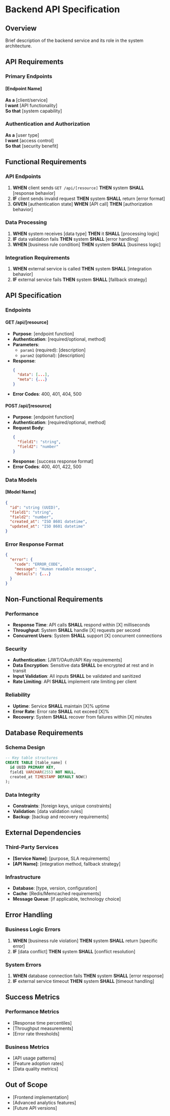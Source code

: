 # Backend API Specification

## Overview

Brief description of the backend service and its role in the system architecture.

## API Requirements

### Primary Endpoints

#### [Endpoint Name]
**As a** [client/service]  
**I want** [API functionality]  
**So that** [system capability]

### Authentication and Authorization
**As a** [user type]  
**I want** [access control]  
**So that** [security benefit]

## Functional Requirements

### API Endpoints
1. **WHEN** client sends `GET /api/[resource]` **THEN** system **SHALL** [response behavior]
2. **IF** client sends invalid request **THEN** system **SHALL** return [error format]
3. **GIVEN** [authentication state] **WHEN** [API call] **THEN** [authorization behavior]

### Data Processing
1. **WHEN** system receives [data type] **THEN** it **SHALL** [processing logic]
2. **IF** data validation fails **THEN** system **SHALL** [error handling]
3. **WHEN** [business rule condition] **THEN** system **SHALL** [business logic]

### Integration Requirements
1. **WHEN** external service is called **THEN** system **SHALL** [integration behavior]
2. **IF** external service fails **THEN** system **SHALL** [fallback strategy]

## API Specification

### Endpoints

#### GET /api/[resource]
- **Purpose**: [endpoint function]
- **Authentication**: [required/optional, method]
- **Parameters**: 
  - `param1` (required): [description]
  - `param2` (optional): [description]
- **Response**: 
  ```json
  {
    "data": [...],
    "meta": {...}
  }
  ```
- **Error Codes**: 400, 401, 404, 500

#### POST /api/[resource]
- **Purpose**: [endpoint function]
- **Authentication**: [required/optional, method]
- **Request Body**:
  ```json
  {
    "field1": "string",
    "field2": "number"
  }
  ```
- **Response**: [success response format]
- **Error Codes**: 400, 401, 422, 500

### Data Models

#### [Model Name]
```json
{
  "id": "string (UUID)",
  "field1": "string",
  "field2": "number",
  "created_at": "ISO 8601 datetime",
  "updated_at": "ISO 8601 datetime"
}
```

### Error Response Format
```json
{
  "error": {
    "code": "ERROR_CODE",
    "message": "Human readable message",
    "details": {...}
  }
}
```

## Non-Functional Requirements

### Performance
- **Response Time**: API calls **SHALL** respond within [X] milliseconds
- **Throughput**: System **SHALL** handle [X] requests per second
- **Concurrent Users**: System **SHALL** support [X] concurrent connections

### Security
- **Authentication**: [JWT/OAuth/API Key requirements]
- **Data Encryption**: Sensitive data **SHALL** be encrypted at rest and in transit
- **Input Validation**: All inputs **SHALL** be validated and sanitized
- **Rate Limiting**: API **SHALL** implement rate limiting per client

### Reliability
- **Uptime**: Service **SHALL** maintain [X]% uptime
- **Error Rate**: Error rate **SHALL** not exceed [X]%
- **Recovery**: System **SHALL** recover from failures within [X] minutes

## Database Requirements

### Schema Design
```sql
-- Key table structures
CREATE TABLE [table_name] (
  id UUID PRIMARY KEY,
  field1 VARCHAR(255) NOT NULL,
  created_at TIMESTAMP DEFAULT NOW()
);
```

### Data Integrity
- **Constraints**: [foreign keys, unique constraints]
- **Validation**: [data validation rules]
- **Backup**: [backup and recovery requirements]

## External Dependencies

### Third-Party Services
- **[Service Name]**: [purpose, SLA requirements]
- **[API Name]**: [integration method, fallback strategy]

### Infrastructure
- **Database**: [type, version, configuration]
- **Cache**: [Redis/Memcached requirements]
- **Message Queue**: [if applicable, technology choice]

## Error Handling

### Business Logic Errors
1. **WHEN** [business rule violation] **THEN** system **SHALL** return [specific error]
2. **IF** [data conflict] **THEN** system **SHALL** [conflict resolution]

### System Errors
1. **WHEN** database connection fails **THEN** system **SHALL** [error response]
2. **IF** external service timeout **THEN** system **SHALL** [timeout handling]

## Success Metrics

### Performance Metrics
- [Response time percentiles]
- [Throughput measurements]
- [Error rate thresholds]

### Business Metrics
- [API usage patterns]
- [Feature adoption rates]
- [Data quality metrics]

## Out of Scope

- [Frontend implementation]
- [Advanced analytics features]
- [Future API versions]